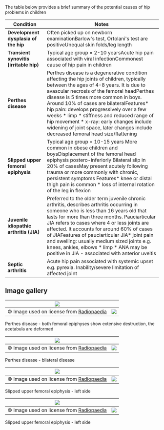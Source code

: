 The table below provides a brief summary of the potential causes of hip problems in children  
  


| **Condition** | **Notes** |
| --- | --- |
| **Development dysplasia of the hip** | Often picked up on newborn examinationBarlow's test, Ortolani's test are positiveUnequal skin folds/leg length |
| **Transient synovitis (irritable hip)** | Typical age group \= 2\-10 yearsAcute hip pain associated with viral infectionCommonest cause of hip pain in children |
| **Perthes disease** | Perthes disease is a degenerative condition affecting the hip joints of children, typically between the ages of 4\-8 years. It is due to avascular necrosis of the femoral headPerthes disease is 5 times more common in boys. Around 10% of cases are bilateralFeatures* hip pain: develops progressively over a few weeks * limp * stiffness and reduced range of hip movement * x\-ray: early changes include widening of joint space, later changes include decreased femoral head size/flattening |
| **Slipped upper femoral epiphysis** | Typical age group \= 10\-15 years More common in obese children and boysDisplacement of the femoral head epiphysis postero\-inferiorly Bilateral slip in 20% of casesMay present acutely following trauma or more commonly with chronic, persistent symptoms Features* knee or distal thigh pain is common * loss of internal rotation of the leg in flexion |
| **Juvenile idiopathic arthritis (JIA)** | Preferred to the older term juvenile chronic arthritis, describes arthritis occurring in someone who is less than 16 years old that lasts for more than three months. Pauciarticular JIA refers to cases where 4 or less joints are affected. It accounts for around 60% of cases of JIAFeatures of pauciarticular JIA* joint pain and swelling: usually medium sized joints e.g. knees, ankles, elbows * limp * ANA may be positive in JIA \- associated with anterior uveitis |
| **Septic arthritis** | Acute hip pain associated with systemic upset e.g. pyrexia. Inability/severe limitation of affected joint |

  
Image gallery
-------------

  


| [![](https://d32xxyeh8kfs8k.cloudfront.net/images_Passmedicine/xrb089.jpg)](https://d32xxyeh8kfs8k.cloudfront.net/images_Passmedicine/xrb089b.jpg) | |
| --- | --- |
| © Image used on license from [Radiopaedia](http://www.radiopaedia.org/) | [![](https://d32xxyeh8kfs8k.cloudfront.net/css/images/mag_glass.png)](https://d32xxyeh8kfs8k.cloudfront.net/images_Passmedicine/xrb089b.jpg) |

Perthes disease \- both femoral epiphyses show extensive destruction, the acetabula are deformed  


| [![](https://d32xxyeh8kfs8k.cloudfront.net/images_Passmedicine/xrb090.jpg)](https://d32xxyeh8kfs8k.cloudfront.net/images_Passmedicine/xrb090b.jpg) | |
| --- | --- |
| © Image used on license from [Radiopaedia](http://www.radiopaedia.org/) | [![](https://d32xxyeh8kfs8k.cloudfront.net/css/images/mag_glass.png)](https://d32xxyeh8kfs8k.cloudfront.net/images_Passmedicine/xrb090b.jpg) |

Perthes disease \- bilateral disease  


| [![](https://d32xxyeh8kfs8k.cloudfront.net/images_Passmedicine/xrb011.jpg)](https://d32xxyeh8kfs8k.cloudfront.net/images_Passmedicine/xrb011b.jpg) | |
| --- | --- |
| © Image used on license from [Radiopaedia](http://www.radiopaedia.org/) | [![](https://d32xxyeh8kfs8k.cloudfront.net/css/images/mag_glass.png)](https://d32xxyeh8kfs8k.cloudfront.net/images_Passmedicine/xrb011b.jpg) |

Slipped upper femoral epiphysis \- left side  


| [![](https://d32xxyeh8kfs8k.cloudfront.net/images_Passmedicine/xrb091.jpg)](https://d32xxyeh8kfs8k.cloudfront.net/images_Passmedicine/xrb091b.jpg) | |
| --- | --- |
| © Image used on license from [Radiopaedia](http://www.radiopaedia.org/) | [![](https://d32xxyeh8kfs8k.cloudfront.net/css/images/mag_glass.png)](https://d32xxyeh8kfs8k.cloudfront.net/images_Passmedicine/xrb091b.jpg) |

Slipped upper femoral epiphysis \- left side